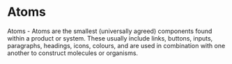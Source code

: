 # Atoms

Atoms - Atoms are the smallest (universally agreed) components found within a product or system. These usually include links, buttons, inputs, paragraphs, headings, icons, colours, and are used in combination with one another to construct molecules or organisms.